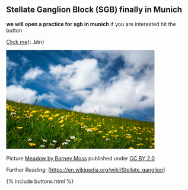 ## Stellate Ganglion Block (SGB) finally in Munich

**we will open a practice for sgb in munich**
if you are interested hit the button

[Click me](http://www.google.com){: .btn}


![Meadow](/18304602075_1007d2f2db_w.jpg "Meadow")

Picture [Meadow by Barney Moss](https://www.flickr.com/photos/barneymoss/18304602075/) published under [CC BY 2.0](https://creativecommons.org/licenses/by/2.0/)

Further Reading: [https://en.wikipedia.org/wiki/Stellate_ganglion]

{% include buttons.html %}
